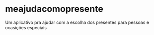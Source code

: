 # meajudacomopresente
Um aplicativo pra ajudar com a escolha dos presentes para pessoas e ocasições especiais
